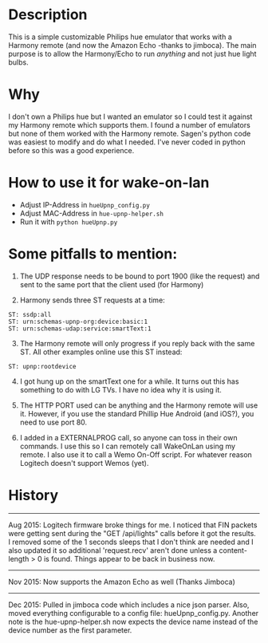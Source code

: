 # Description
This is a simple customizable Philips hue emulator that works with a Harmony remote (and now the Amazon Echo -thanks to jimboca). The main purpose is to allow the Harmony/Echo to run *anything* and not just hue light bulbs.

# Why
I don't own a Philips hue but I wanted an emulator so I could test it against my Harmony remote which supports them.  I found a number of emulators but none of them worked with the Harmony remote.  Sagen's python code was easiest to modify and do what I needed.  I've never coded in python before so this was a good experience.

# How to use it for wake-on-lan
* Adjust IP-Address in `hueUpnp_config.py`
* Adjust MAC-Address in `hue-upnp-helper.sh`
* Run it with `python hueUpnp.py`


# Some pitfalls to mention:
1. The UDP response needs to be bound to port 1900 (like the request) and sent to the same port that the client used (for Harmony)

2. Harmony sends three ST requests at a time:
``` 
ST: ssdp:all 
ST: urn:schemas-upnp-org:device:basic:1
ST: urn:schemas-udap:service:smartText:1
```

3. The Harmony remote will only progress if you reply back with the same ST.  All other examples online use this ST instead:
``` 
ST: upnp:rootdevice 
```

4. I got hung up on the smartText one for a while.  It turns out this has something to do with LG TVs.  I have no idea why it is using it.

5. The HTTP PORT used can be anything and the Harmony remote will use it.  However, if you use the standard Phillip Hue Android (and iOS?), you need to use port 80.

6. I added in a EXTERNALPROG call, so anyone can toss in their own commands.  I use this so I can remotely call WakeOnLan using my remote.  I also use it to call a Wemo On-Off script.  For whatever reason Logitech doesn't support Wemos (yet).


# History
***
Aug 2015:
Logitech firmware broke things for me.  I noticed that FIN packets were getting sent during the "GET /api/lights" calls before it got the results.  I removed some of the 1 seconds sleeps that I don't think are needed and I also updated it so additional 'request.recv' aren't done unless a content-length > 0 is found.  Things appear to be back in business now.  

***
Nov 2015:
Now supports the Amazon Echo as well (Thanks Jimboca)

***
Dec 2015:
Pulled in jimboca code which includes a nice json parser.  Also, moved everything configurable to a config file: hueUpnp_config.py.  Another note is the hue-upnp-helper.sh now expects the device name instead of the device number as the first parameter.

